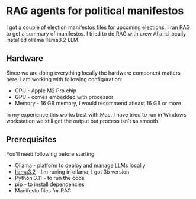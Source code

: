 # RAG agents for political manifestos

I got a couple of election manifestos files for upcoming elections. I ran RAG to get a summary of manifestos.
I tried to do RAG with crew AI and locally installed ollama llama3.2 LLM.

## Hardware
Since we are doing everything locally the hardware component matters here.
I am working with following configuration:
* CPU - Apple M2 Pro chip
* GPU - comes embedded with processor
* Memory - 16 GB memory, I would recommend atleast 16 GB or more

In my experience this works best with Mac.
I have tried to run in Windows workstation we still get the output but process isn't as smooth.


## Prerequisites
You'll need following before starting 
* [Ollama](https://ollama.com/) - platform to deploy and manage LLMs locally
* [llama3.2](https://ollama.com/library/llama3.2) - llm runing in ollama, I got 3b version
* Python 3.11 - to run the code
* pip - to install dependencies
* Manifesto files for RAG








